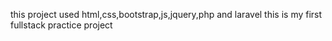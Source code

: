 this project used html,css,bootstrap,js,jquery,php and laravel
this is my first fullstack practice project

